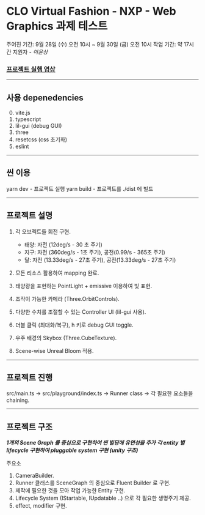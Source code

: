 # CLO Virtual Fashion - NXP - Web Graphics 과제 테스트

주어진 기간: 9월 28일 (수) 오전 10시 ~ 9월 30일 (금) 오전 10시
작업 기간: 약 17시간
지원자 - _이윤상_

### [프로젝트 실행 영상](https://youtu.be/c82oWQTQM_s)

---

## 사용 depenedencies

0. vite.js
1. typescript
2. lil-gui (debug GUI)
3. three
4. resetcss (css 초기화)
5. eslint

---

## 씬 이용

yarn dev - 프로젝트 실행
yarn build - 프로젝트를 ./dist 에 빌드

---

## 프로젝트 설명

1. 각 오브젝트들 회전 구현.

   - 태양: 자전 (12deg/s - 30 초 주기)
   - 지구: 자전 (360deg/s - 1초 주기), 공전(0.99/s - 365초 주기)
   - 달: 자전 (13.33deg/s - 27초 주기), 공전(13.33deg/s - 27초 주기)
     <br/>

2. 모든 리소스 활용하여 mapping 완료.
3. 태양광을 표현하는 PointLight + emissive 이용하여 빛 표현.
4. 조작이 가능한 카메라 (Three.OrbitControls).
5. 다양한 수치를 조절할 수 있는 Controller UI (lil-gui 사용).
6. 더블 클릭 (최대화/복구), h 키로 debug GUI toggle.
7. 우주 배경의 Skybox (Three.CubeTexture).
8. Scene-wise Unreal Bloom 적용.

---

## 프로젝트 진행

src/main.ts -> src/playground/index.ts -> Runner class -> 각 필요한 요소들을 chaining.

---

## 프로젝트 구조

**_1개의 Scene Graph 를 중심으로 구현하여 씬 빌딩에 유연성을 추가_**
**_각 entity 별 lifecycle 구현하여 pluggable system 구현 (unity 구조)_**

주요소

1. CameraBuilder.
2. Runner 클래스를 SceneGraph 의 중심으로 Fluent Builder 로 구현.
3. 제작에 필요한 것을 모아 작업 가능한 Entity 구현.
4. Lifecycle System (IStartable, IUpdatable ..) 으로 각 필요한 생명주기 제공.
5. effect, modifier 구현.
